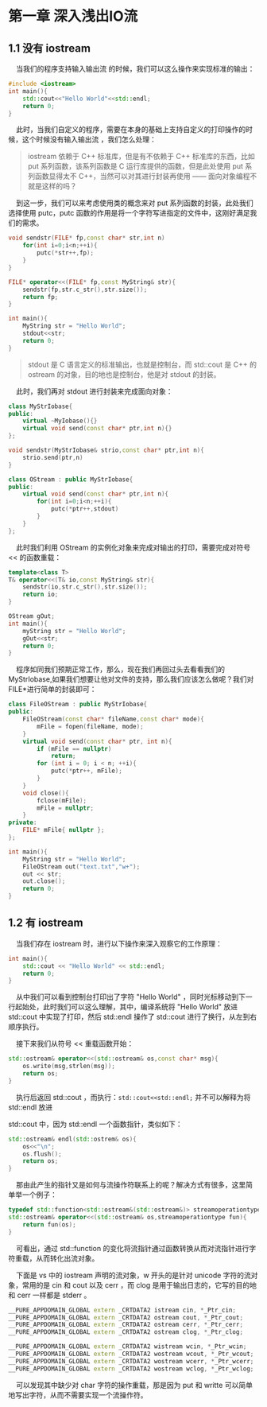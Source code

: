 # 第一章 深入浅出IO流

## 1.1 没有 iostream

    当我们的程序支持输入输出流 <iostream> 的时候，我们可以这么操作来实现标准的输出：

```cpp
#include <iostream>
int main(){
    std::cout<<"Hello World"<<std::endl;
    return 0;
}
```

    此时，当我们自定义的程序，需要在本身的基础上支持自定义的打印操作的时候，这个时候没有输入输出流 <iostream> ，我们怎么处理：

> iostream 依赖于 C++ 标准库，但是有不依赖于 C++ 标准库的东西，比如 put 系列函数，该系列函数是 C 运行库提供的函数，但是此处使用 put 系列函数显得太不 C++，当然可以对其进行封装再使用 —— 面向对象编程不就是这样的吗？

    到这一步，我们可以来考虑使用类的概念来对 put 系列函数的封装，此处我们选择使用 putc，putc 函数的作用是将一个字符写进指定的文件中，这刚好满足我们的需求。

```cpp
void sendstr(FILE* fp,const char* str,int n)
    for(int i=0;i<n;++i){
        putc(*str++,fp);
    }
}

FILE* operator<<(FILE* fp,const MyString& str){
    sendstr(fp,str.c_str(),str.size());
    return fp;
}

int main(){
    MyString str = "Hello World";
    stdout<<str;
    return 0;
}
```

> stdout 是 C 语言定义的标准输出，也就是控制台，而 std::cout 是 C++ 的 ostream 的对象，目的地也是控制台，他是对 stdout 的封装。

    此时，我们再对 stdout 进行封装来完成面向对象：

```cpp
class MyStrIobase{
public:
    virtual ~MyIobase(){}
    virtual void send(const char* ptr,int n){}
};

void sendstr(MyStrIobase& strio,const char* ptr,int n){
    strio.send(ptr,n)
}

class OStream : public MyStrIobase{
public:
    virtual void send(const char* ptr,int n){
        for(int i=0;i<n;++i){
            putc(*ptr++,stdout)
        }
    }
};
```

    此时我们利用 OStream 的实例化对象来完成对输出的打印，需要完成对符号 << 的函数重载：

```cpp
template<class T>
T& operator<<(T& io,const MyString& str){
    sendstr(io,str.c_str(),str.size());
    return io;
}

OStream gOut;
int main(){
    myString str = "Hello World";
    gOut<<str;
    return 0;
}
```

    程序如同我们预期正常工作，那么，现在我们再回过头去看看我们的MyStrIobase,如果我们想要让他对文件的支持，那么我们应该怎么做呢？我们对FILE*进行简单的封装即可：

```cpp
class FileOStream : public MyStrIobase{
public:
    FileOStream(const char* fileName,const char* mode){
        mFile = fopen(fileName, mode);
    }
    virtual void send(const char* ptr, int n){
        if (mFile == nullptr)
            return;
        for (int i = 0; i < n; ++i){
            putc(*ptr++, mFile);
        }
    }
    void close(){
        fclose(mFile);
        mFile = nullptr;
    }
private:
    FILE* mFile{ nullptr };
};

int main(){
    MyString str = "Hello World";
    FileOStream out("text.txt","w+");
    out << str;
    out.close();
    return 0;
}
```

## 1.2 有 iostream

    当我们存在 iostream 时，进行以下操作来深入观察它的工作原理：

```cpp
int main(){
    std::cout << "Hello World" << std::endl;
    return 0;
}
```

    从中我们可以看到控制台打印出了字符 "Hello World" ，同时光标移动到下一行起始处，此时我们可以这么理解，其中，编译系统将 "Hello World" 放进 std::cout 中实现了打印，然后 std::endl 操作了 std::cout 进行了换行，从左到右顺序执行。

    接下来我们从符号 << 重载函数开始：

```cpp
std::ostream& operator<<(std::ostream& os,const char* msg){
    os.write(msg,strlen(msg));
    return os;
}
```

    执行后返回 std::cout ，而执行：`std::cout<<std::endl;` 并不可以解释为将 std::endl 放进 

std::cout 中，因为 std::endl 一个函数指针，类似如下：

```cpp
std::ostream& endl(std::ostrem& os){
    os<<"\n";
    os.flush();
    return os;
}
```

    那由此产生的指针又是如何与流操作符联系上的呢？解决方式有很多，这里简单举一个例子：

```cpp
typedef std::function<std::ostream&(std::ostream&)> streamoperationtype;
std::ostream& operator<<(std::ostream& os,streamoperationtype fun){
    return fun(os);
}
```

    可看出，通过 std::function 的变化将流指针通过函数转换从而对流指针进行字符重载，从而转化出流对象。

    下面是 vs 中的 iostream 声明的流对象，w 开头的是针对 unicode 字符的流对象，常用的是 cin 和 cout 以及 cerr ，而 clog 是用于输出日志的，它写的目的地和 cerr 一样都是 stderr 。

```cpp
__PURE_APPDOMAIN_GLOBAL extern _CRTDATA2 istream cin, *_Ptr_cin;
__PURE_APPDOMAIN_GLOBAL extern _CRTDATA2 ostream cout, *_Ptr_cout;
__PURE_APPDOMAIN_GLOBAL extern _CRTDATA2 ostream cerr, *_Ptr_cerr;
__PURE_APPDOMAIN_GLOBAL extern _CRTDATA2 ostream clog, *_Ptr_clog;

__PURE_APPDOMAIN_GLOBAL extern _CRTDATA2 wistream wcin, *_Ptr_wcin;
__PURE_APPDOMAIN_GLOBAL extern _CRTDATA2 wostream wcout, *_Ptr_wcout;
__PURE_APPDOMAIN_GLOBAL extern _CRTDATA2 wostream wcerr, *_Ptr_wcerr;
__PURE_APPDOMAIN_GLOBAL extern _CRTDATA2 wostream wclog, *_Ptr_wclog;
```

    可以发现其中缺少对 char 字符的操作重载，那是因为 put 和 writte 可以简单地写出字符，从而不需要实现一个流操作符。
